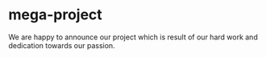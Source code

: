 # mega-project
We are happy to announce our project which is result of our hard work and dedication towards our passion.
